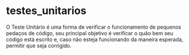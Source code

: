 # testes_unitarios
O Teste Unitário é uma forma de verificar o funcionamento de pequenos pedaços de código, seu principal objetivo é verificar o quão bem seu código está escrito e, caso não esteja funcionando da maneira esperada, permitir que seja corrigido.
